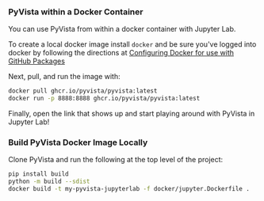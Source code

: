 ### PyVista within a Docker Container

You can use PyVista from within a docker container with Jupyter Lab.

To create a local docker image install ``docker`` and be sure you've logged into docker by following the directions at [Configuring Docker for use with GitHub Packages](https://docs.github.com/en/free-pro-team@latest/packages/using-github-packages-with-your-projects-ecosystem/configuring-docker-for-use-with-github-packages#authenticating-with-a-personal-access-token)

Next, pull, and run the image with:

```bash
docker pull ghcr.io/pyvista/pyvista:latest
docker run -p 8888:8888 ghcr.io/pyvista/pyvista:latest
```

Finally, open the link that shows up and start playing around with
PyVista in Jupyter Lab!


### Build PyVista Docker Image Locally

Clone PyVista and run the following at the top level of the project:

```bash
pip install build
python -m build --sdist
docker build -t my-pyvista-jupyterlab -f docker/jupyter.Dockerfile .
```
